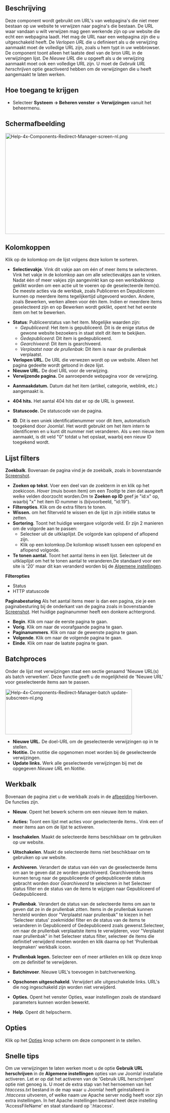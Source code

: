 <!-- Filename: Help4.x:Redirects:_Links / Display title: Verwijzingen: Links -->

## Beschrijving

Deze component wordt gebruikt om URL's van webpagina's die niet meer
bestaan op uw website te verwijzen naar pagina's die bestaan. De URL
waar vandaan u wilt verwijzen mag geen werkende zijn op uw website die
echt een webpagina laadt. Het mag de URL naar een webpagina zijn die u
uitgeschakeld heeft. De *Verlopen URL* die u definieert als u de
verwijzing aanmaakt moet de volledige URL zijn, zoals u hem typt in uw
webbrowser. De component toont alleen het laatste deel van de bron URL
in de verwijzingen lijst. De *Nieuwe URL* die u opgeeft als u de
verwijzing aanmaakt moet ook een volledige URL zijn. U moet de *Gebruik
URL herschrijven* optie geactiveerd hebben om de verwijzingen die u
heeft aangemaakt te laten werken.

## Hoe toegang te krijgen

- Selecteer **Systeem **→** Beheren venster **→** Verwijzingen** vanuit
  het beheermenu.

## Schermafbeelding

<img
src="https://docs.joomla.org/images/thumb/0/0e/Help-4x-Components-Redirect-Manager-screen-nl.png/800px-Help-4x-Components-Redirect-Manager-screen-nl.png"
decoding="async"
srcset="https://docs.joomla.org/images/thumb/0/0e/Help-4x-Components-Redirect-Manager-screen-nl.png/1200px-Help-4x-Components-Redirect-Manager-screen-nl.png 1.5x, https://docs.joomla.org/images/0/0e/Help-4x-Components-Redirect-Manager-screen-nl.png 2x"
data-file-width="1299" data-file-height="518" width="800" height="319"
alt="Help-4x-Components-Redirect-Manager-screen-nl.png" />

## Kolomkoppen

Klik op de kolomkop om de lijst volgens deze kolom te sorteren.

- **Selectievakje**. Vink dit vakje aan om één of meer items te
  selecteren. Vink het vakje in de kolomkop aan om alle selectievakjes
  aan te vinken. Nadat één of meer vakjes zijn aangevinkt kan op een
  werkbalkknop geklikt worden om een actie uit te voeren op de
  geselecteerde item(s). De meeste acties via de werkbak, zoals
  Publiceren en Depubliceren kunnen op meerdere items tegelijkertijd
  uitgevoerd worden. Andere, zoals Bewerken, werken alleen voor één
  item. Indien er meerdere items geselecteerd zijn en op Bewerken wordt
  geklikt, opent het het eerste item om het te bewerken.

<!-- -->

- **Status**: Publiceerstatus van het item. Mogelijke waarden zijn:
  - *Gepubliceerd*: Het item is gepubliceerd. Dit is de enige status de
    gewone website bezoekers in staat stelt dit item te bekijken.
  - *Gedepubliceerd*: Dit item is gedepubliceerd.
  - *Gearchiveerd*: Dit item is gearchiveerd.
  - *Verplaatst naar de prullenbak*: Dit item is naar de prullenbak
    verplaatst.
- **Verlopen URL.** De URL die verwezen wordt op uw website. Alleen het
  pagina gedeelte wordt getoond in deze lijst.
- **Nieuwe URL.** De doel URL voor de verwijzing.
- **Verwijzende pagina.** De aanroepende webpagina voor de verwijzing.

<!-- -->

- **Aanmaakdatum.** Datum dat het item (artikel, categorie, weblink,
  etc.) aangemaakt is.

<!-- -->

- **404 hits.** Het aantal 404 hits dat er op de URL is geweest.

<!-- -->

- **Statuscode.** De statuscode van de pagina.

<!-- -->

- **ID**. Dit is een uniek identificatienummer voor dit item,
  automatisch toegekend door Joomla!. Het wordt gebruikt om het item
  intern te identificeren en u kunt dit nummer niet veranderen. Als u
  een nieuw item aanmaakt, is dit veld "0" totdat u het opslaat, waarbij
  een nieuw ID toegekend wordt.

## Lijst filters

**Zoekbalk**. Bovenaan de pagina vind je de zoekbalk, zoals in
bovenstaande [Screenshot](#screenshot).

- **Zoeken op tekst**. Voer een deel van de zoekterm in en klik op het
  zoekicoon. *Hover* (muis boven item) om een *Tooltip* te zien dat
  aangeeft welke velden doorzocht worden.Om te **Zoeken op ID** geef je
  "id:x" op, waarbij "x" het item ID nummer is (bijvoorbeeld, "id:19").
- **Filteropties**. Klik om de extra filters te tonen.
- **Wissen.** om het filterveld te wissen en de lijst in zijn initiële
  status te zetten.
- **Sortering**. Toont het huidige weergave volgorde veld. Er zijn 2
  manieren om de volgorde aan te passen:
  - Selecteer uit de uitklaplijst. De volgorde kan oplopend of aflopend
    zijn.
  - Klik op een kolomkop.De kolomkop wisselt tussen een oplopend en
    aflopend volgorde.
- **Te tonen aantal.** Toont het aantal items in een lijst. Selecteer
  uit de uitklaplijst om het te tonen aantal te veranderen.De standaard
  voor een site is '20' maar dit kan veranderd worden bij de [Algemene
  instellingen](https://docs.joomla.org/Help4.x:Site_Global_Configuration/nl#defaultlistlimit "Help4.x:Site Global Configuration/nl").

**Filteropties**

- Status
- HTTP statuscode

**Paginabesturing** Als het aantal items meer is dan een pagina, zie je
een paginabesturing bij de onderkant van de pagina zoals in bovenstaande
[Screenshot](#screenshot). Het huidige paginanummer heeft een donkere
achtergrond.

- **Begin**. Klik om naar de eerste pagina te gaan.
- **Vorig**. Klik om naar de voorafgaande pagina te gaan.
- **Paginanummers**. Klik om naar de gewenste pagina te gaan.
- **Volgende**. Klik om naar de volgende pagina te gaan.
- **Einde**. Klik om naar de laatste pagina te gaan.

## Batchproces

Onder de lijst met verwijzingen staat een sectie genaamd 'Nieuwe URL(s)
als batch verwerken'. Deze functie geeft u de mogelijkheid de 'Nieuwe
URL' voor geselecteerde items aan te passen.

<img
src="https://docs.joomla.org/images/thumb/b/b5/Help-4x-Components-Redirect-Manager-batch_update-subscreen-nl.png/400px-Help-4x-Components-Redirect-Manager-batch_update-subscreen-nl.png"
decoding="async"
srcset="https://docs.joomla.org/images/thumb/b/b5/Help-4x-Components-Redirect-Manager-batch_update-subscreen-nl.png/600px-Help-4x-Components-Redirect-Manager-batch_update-subscreen-nl.png 1.5x, https://docs.joomla.org/images/b/b5/Help-4x-Components-Redirect-Manager-batch_update-subscreen-nl.png 2x"
data-file-width="696" data-file-height="248" width="400" height="143"
alt="Help-4x-Components-Redirect-Manager-batch update-subscreen-nl.png" />

- **Nieuwe URL.** De doel-URL om de geselecteerde verwijzingen op in te
  stellen.
- **Notitie.** De notitie die opgenomen moet worden bij de geselecteerde
  verwijzingen.
- **Update links.** Werk alle geselecteerde verwijzingen bij met de
  opgegeven *Nieuwe URL* en *Notitie*.

## Werkbalk

Bovenaan de pagina ziet u de werkbalk zoals in de
[afbeelding](#Schermafbeelding) hierboven. De functies zijn.

- **Nieuw**. Opent het bewerk scherm om een nieuwe item te maken.

<!-- -->

- **Acties:** Toont een lijst met acties voor geselecteerde items.. Vink
  een of meer items aan om de lijst te activeren.

<!-- -->

- **Inschakelen**. Maakt de selecteerde items beschikbaar om te
  gebruiken op uw website.

<!-- -->

- **Uitschakelen**. Maakt de selecteerde items niet beschikbaar om te
  gebruiken op uw website.

<!-- -->

- **Archiveren**. Verandert de status van één van de geselecteerde items
  om aan te geven dat ze worden gearchiveerd. Gearchiveerde items kunnen
  terug naar de gepubliceerde of gedepubliceerde status gebracht worden
  door *Gearchiveerd* te selecteren in het Selecteer status filter en de
  status van de items te wijzigen naar Gepubliceerd of Gedepubliceerd.

<!-- -->

- **Prullenbak**. Verandert de status van de selecteerde items om aan te
  geven dat ze in de prullenbak zitten. Items in de prullenbak kunnen
  hersteld worden door "Verplaatst naar prullenbak" te kiezen in het
  'Selecteer status' zoekmiddel filter en de status van de items te
  veranderen in Gepubliceerd of Gedepubliceerd zoals gewenst.Selecteer,
  om naar de prullenbak verplaatste items te verwijderen, voor
  "Verplaatst naar prullenbak" in het Selecteer status filter, selecteer
  de items die definitief verwijderd moeten worden en klik daarna op het
  'Prullenbak leegmaken' werkbalk icoon.

<!-- -->

- **Prullenbak legen.** Selecteer een of meer artikelen en klik op deze
  knop om ze definitief te verwijderen.

<!-- -->

- **Batchinvoer**. Nieuwe URL's toevoegen in batchverwerking.

<!-- -->

- **Opschonen uitgeschakeld**. Verwijdert alle uitgeschakelde links.
  URL's die nog ingeschakeld zijn worden niet verwijderd.

<!-- -->

- **Opties.** Opent het venster Opties, waar instellingen zoals de
  standaard parameters kunnen worden bewerkt.

<!-- -->

- **Help**. Opent dit helpscherm.

## Opties

Klik op het
[Opties](https://docs.joomla.org/Help4.x:Redirect:_Options/nl "Help4.x:Redirect: Options/nl")
knop scherm om deze component in te stellen.

## Snelle tips

Om uw verwijzingen te laten werken moet u de optie **Gebruik URL
herschrijven** in de **Algemene instellingen** opties van uw Joomla!
installatie activeren. Let er op dat het activeren van de 'Gebruik URL
herschrijven' optie niet genoeg is. U moet de extra stap van het
hernoemen van het *htaccess.txt* bestand in de map waar u Joomla! heeft
geïnstalleerd in *.htaccess* uitvoeren, of welke naam uw Apache server
nodig heeft voor zijn extra instellingen. In het Apache instellingen
bestand heet deze instelling 'AccessFileName' en staat standaard op
'.htaccess'.
